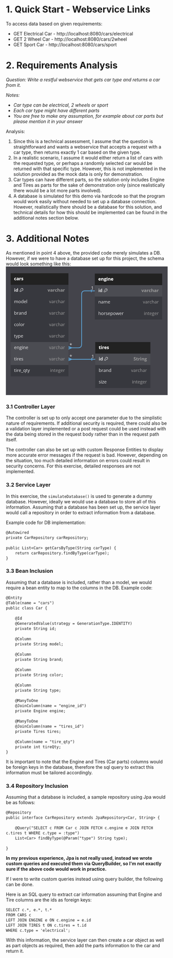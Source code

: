 # 1. Quick Start - Webservice Links
To access data based on given requirements:

* GET Electrical Car - http://localhost:8080/cars/electrical
* GET 2 Wheel Car - http://localhost:8080/cars/2wheel
* GET Sport Car - http://localhost:8080/cars/sport

# 2. Requirements Analysis

_Question: Write a restful webservice that gets car type and returns a car from it._

_Notes:_
* _Car type can be electrical, 2 wheels or sport_
* _Each car type might have different parts_
* _You are free to make any assumption, for example about car parts but please mention it in your answer_

Analysis:
1. Since this is a technical assessment, I assume that the question is straightforward and wants a webservice that accepts a request with a car type, then returns exactly 1 car based on the given type.
2. In a realistic scenario, I assume it would either return a list of cars with the requested type, or perhaps a randomly selected car would be returned with that specific type. However, this is not implemented in the solution provided as the mock data is only for demonstration.
3. Car types can have different parts, so the solution only includes Engine and Tires as parts for the sake of demonstration only (since realistically there would be a lot more parts involved).
4. A database is simulated for this demo via hardcode so that the program would work easily without needed to set up a database connection. However, realistically there should be a database for this solution, and technical details for how this should be implemented can be found in the additional notes section below.

# 3. Additional Notes

As mentioned in point 4 above, the provided code merely simulates a DB. However, if we were to have a database set up for this project, the schema would look something like this:
![db_schema.png](db_schema.png)

### 3.1 Controller Layer
The controller is set up to only accept one parameter due to the simplistic nature of requirements. If additional security is required, there could also be a validation layer implemented or a post request could be used instead with the data being stored in the request body rather than in the request path itself.

The controller can also be set up with custom Response Entities to display more accurate error messages if the request is bad. However, depending on the situation, too much detailed information on errors could result in security concerns. For this exercise, detailed responses are not implemented.

### 3.2 Service Layer
In this exercise, the `simulateDatabase()` is used to generate a dummy database. However, ideally we would use a database to store all of this information. Assuming that a database has been set up, the service layer would call a repository in order to extract information from a database.

Example code for DB implementation:

    @Autowired
    private CarRepository carRepository;

    public List<Car> getCarsByType(String carType) {
        return carRepository.findByType(carType);
    }

### 3.3 Bean Inclusion
Assuming that a database is included, rather than a model, we would require a bean entity to map to the columns in the DB. Example code:
    
    @Entity
    @Table(name = "cars")
    public class Car {
    
        @Id
        @GeneratedValue(strategy = GenerationType.IDENTITY)
        private String id;

        @Column
        private String model;

        @Column
        private String brand;

        @Column
        private String color;

        @Column
        private String type;

        @ManyToOne
        @JoinColumn(name = "engine_id")
        private Engine engine;

        @ManyToOne
        @JoinColumn(name = "tires_id")
        private Tires tires;

        @Column(name = "tire_qty")
        private int tireQty;
    }

It is important to note that the Engine and Tires (Car parts) columns would be foreign keys in the database, therefore the sql query to extract this information must be tailored accordingly.

### 3.4 Repository Inclusion
Assuming that a database is included, a sample repository using Jpa would be as follows:
    
    @Repository
    public interface CarRepository extends JpaRepository<Car, String> {
        
        @Query("SELECT c FROM Car c JOIN FETCH c.engine e JOIN FETCH c.tires t WHERE c.type = :type")
        List<Car> findByType(@Param("type") String type);

    }

**In my previous experience, Jpa is not really used, instead we wrote custom queries and executed them via QueryBuilder, so I'm not exactly sure if the above code would work in practice.** 

If I were to write custom queries instead using query builder, the following can be done.

Here is an SQL query to extract car information assuming that Engine and Tire columns are the ids as foreign keys:

    SELECT c.*, e.*, t.*
    FROM CARS c
    LEFT JOIN ENGINE e ON c.engine = e.id
    LEFT JOIN TIRES t ON c.tires = t.id
    WHERE c.type = 'electrical';

With this information, the service layer can then create a car object as well as part objects as required, then add the parts information to the car and return it.

